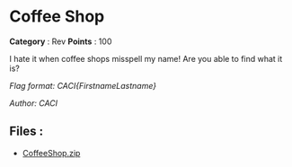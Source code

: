# Coffee Shop

**Category** : Rev
**Points** : 100

I hate it when coffee shops misspell my name! Are you able to find what it is?

*Flag format: CACI{FirstnameLastname}*

*Author: CACI*

## Files : 
 - [CoffeeShop.zip](./CoffeeShop.zip)


